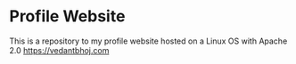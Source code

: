 # Profile Website
This is a repository to my profile website hosted on a Linux OS with Apache 2.0
https://vedantbhoj.com
